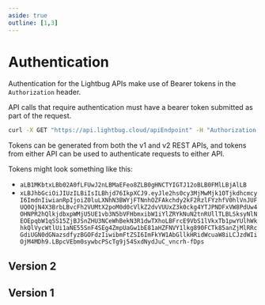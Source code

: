 ```yaml
---
aside: true
outline: [1,3]
---
```


<script setup lang="ts">
import { useData } from 'vitepress'
import { useTheme } from 'vitepress-openapi/client'
const { isDark } = useData()
import { loadSpec } from '../swagger/load'
const spec1 = loadSpec(1)
const spec2 = loadSpec(2)
useTheme().setHeadingLevels({ h1: 3, h2: 4, h3: 5 })
</script>

# Authentication

Authentication for the Lightbug APIs make use of Bearer tokens in the `Authorization` header.

API calls that require authentication must have a bearer token submitted as part of the request.

```sh
curl -X GET "https://api.lightbug.cloud/apiEndpoint" -H "Authorization: <token>"'
```

Tokens can be generated from both the v1 and v2 REST APIs, and tokens from either API can be used to authenticate requests to either API.

Tokens might look something like this:
 - `aLB1MKbtxLBb02A0fLFUwJ2nLBMaEFeo8ZLB0gHNCTYIGTJ12oBLB0FMlLBjAlLB`
 - `xLBJhbGciOiJIUzILBiIsILBhjd76IkpXCJ9.eyJle2hs0cy3MjMwMjk1OTjkdhcmcyI6ImdnIiwianRpIjoiZ0luLXNhN3BWYjFTNnhOZFAkchdy2kF2RzlFYzhfV0hlVnJUFUQ0QjN4X3BrbLBvcFh2VUMtX2poM0d0cVlkZ2dvVUUxZ3k0ckg4YTJPNDFxVW8PdUw4OHNPR2hQlkjdbxpWMjU5UE1vb3N5bVFHbmxibW1iYlZRYkNuN2tnRUllTLBLSksyNlNEOEpqbW1qSS15ZjBJSnZHU3NCeWhBekN3R1dwTXhoLBFrcE9VbS1lVkxTb1pwYUlhWkhkQlVycWtlUi1aNE55SnF4SEg4ZmpUaGw1bE81aHZFNVY1lkg890FCTk85anZjMlRRcGdiUGN0dGNazsdfyzBGOFdzIiwibmFtZSI6ImFkYW1AbGllkHRidWcuaW8iLCJzdWIiOjM4MDh9.LBpcVEbm0sywbcPScTg9j54SxdNydJuC_vncrh-fDps`

## Version 2

<OAOperation operationId="post-users-login" :spec="spec2" :isDark="isDark" :hideDefaultFooter="true"/>

<OAOperation operationId="post-users-refreshToken" :spec="spec2" :isDark="isDark" :hideDefaultFooter="true"/>

## Version 1

<OAOperation operationId="post-users-login" :spec="spec1" :isDark="isDark" :hideDefaultFooter="true"/>
